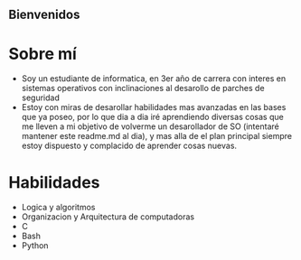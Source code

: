 ## Bienvenidos

# Sobre mí
* Soy un estudiante de informatica, en 3er año de carrera con interes en sistemas operativos con inclinaciones al desarollo de parches de seguridad
* Estoy con miras de desarollar habilidades mas avanzadas en las bases que ya poseo, por lo que dia a dia iré aprendiendo diversas cosas que me lleven a mi objetivo de volverme un desarollador de SO (intentaré mantener este readme.md al dia), y mas alla de el plan principal siempre estoy dispuesto y complacido de aprender cosas nuevas.

# Habilidades
* Logica y algoritmos
* Organizacion y Arquitectura de computadoras
* C
* Bash
* Python

